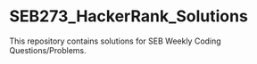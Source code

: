# SEB273_HackerRank_Solutions
This repository contains solutions for SEB Weekly Coding Questions/Problems.
